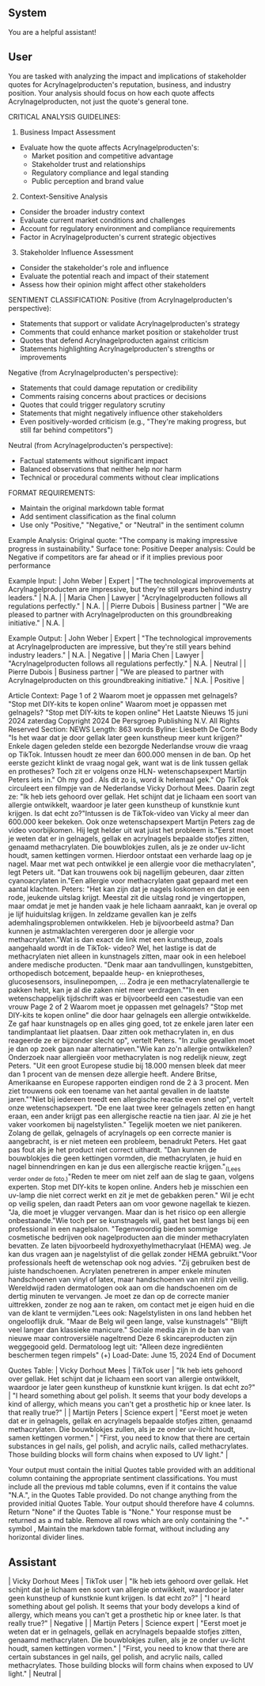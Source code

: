 ## System

You are a helpful assistant!

## User


You are tasked with analyzing the impact and implications of stakeholder quotes for Acrylnagelproducten's reputation, business, and industry position. Your analysis should focus on how each quote affects Acrylnagelproducten, not just the quote's general tone.

CRITICAL ANALYSIS GUIDELINES:
1. Business Impact Assessment
- Evaluate how the quote affects Acrylnagelproducten's:
  * Market position and competitive advantage
  * Stakeholder trust and relationships
  * Regulatory compliance and legal standing
  * Public perception and brand value

2. Context-Sensitive Analysis
- Consider the broader industry context
- Evaluate current market conditions and challenges
- Account for regulatory environment and compliance requirements
- Factor in Acrylnagelproducten's current strategic objectives

3. Stakeholder Influence Assessment
- Consider the stakeholder's role and influence
- Evaluate the potential reach and impact of their statement
- Assess how their opinion might affect other stakeholders

SENTIMENT CLASSIFICATION:
Positive (from Acrylnagelproducten's perspective):
- Statements that support or validate Acrylnagelproducten's strategy
- Comments that could enhance market position or stakeholder trust
- Quotes that defend Acrylnagelproducten against criticism
- Statements highlighting Acrylnagelproducten's strengths or improvements

Negative (from Acrylnagelproducten's perspective):
- Statements that could damage reputation or credibility
- Comments raising concerns about practices or decisions
- Quotes that could trigger regulatory scrutiny
- Statements that might negatively influence other stakeholders
- Even positively-worded criticism (e.g., "They're making progress, but still far behind competitors")

Neutral (from Acrylnagelproducten's perspective):
- Factual statements without significant impact
- Balanced observations that neither help nor harm
- Technical or procedural comments without clear implications

FORMAT REQUIREMENTS:
- Maintain the original markdown table format
- Add sentiment classification as the final column
- Use only "Positive," "Negative," or "Neutral" in the sentiment column

Example Analysis:
Original quote: "The company is making impressive progress in sustainability."
Surface tone: Positive
Deeper analysis: Could be Negative if competitors are far ahead or if it implies previous poor performance

Example Input:
| John Weber | Expert | "The technological improvements at Acrylnagelproducten are impressive, but they're still years behind industry leaders." | N.A. |
| Maria Chen | Lawyer | "Acrylnagelproducten follows all regulations perfectly." | N.A. |
| Pierre Dubois | Business partner | "We are pleased to partner with Acrylnagelproducten on this groundbreaking initiative." | N.A. |

Example Output:
| John Weber | Expert | "The technological improvements at Acrylnagelproducten are impressive, but they're still years behind industry leaders." | N.A. | Negative |
| Maria Chen | Lawyer | "Acrylnagelproducten follows all regulations perfectly." | N.A. | Neutral |
| Pierre Dubois | Business partner | "We are pleased to partner with Acrylnagelproducten on this groundbreaking initiative." | N.A. | Positive |

Article Context:
Page 1 of 2
Waarom moet je oppassen met gelnagels? "Stop met DIY-kits te kopen online"
Waarom moet je oppassen met gelnagels? "Stop met DIY-kits te kopen 
online"
Het Laatste Nieuws
15 juni 2024 zaterdag
Copyright 2024 De Persgroep Publishing N.V. All Rights Reserved
Section: NEWS
Length: 863 words
Byline: Liesbeth De Corte
Body
"Is het waar dat je door gellak later geen kunstheup meer kunt krijgen?" Enkele dagen geleden stelde een bezorgde 
Nederlandse vrouw die vraag op TikTok. Intussen houdt ze meer dan 600.000 mensen in de ban. Op het eerste 
gezicht klinkt de vraag nogal gek, want wat is de link tussen gellak en protheses? Toch zit er volgens onze HLN-
wetenschapsexpert Martijn Peters iets in."
Oh my god
. Als dit zo is, word ik helemaal gek." Op TikTok circuleert een filmpje van de Nederlandse Vicky Dorhout Mees. 
Daarin zegt ze: "Ik heb iets gehoord over gellak. Het schijnt dat je lichaam een soort van allergie ontwikkelt, 
waardoor je later geen kunstheup of kunstknie kunt krijgen. Is dat echt zo?"Intussen is de TikTok-video van Vicky al 
meer dan 600.000 keer bekeken. Ook onze wetenschapsexpert Martijn Peters zag de video voorbijkomen. Hij legt 
helder uit wat juist het probleem is."Eerst moet je weten dat er in gelnagels, gellak en acrylnagels bepaalde stofjes 
zitten, genaamd methacrylaten. Die bouwblokjes zullen, als je ze onder uv-licht houdt, samen kettingen vormen. 
Hierdoor ontstaat een verharde laag op je nagel. Maar met wat pech ontwikkel je een allergie voor die 
methacrylaten", legt Peters uit. "Dat kan trouwens ook bij nagellijm gebeuren, daar zitten cyanoacrylaten in."Een 
allergie voor methacrylaten gaat gepaard met een aantal klachten. Peters: "Het kan zijn dat je nagels loskomen en 
dat je een rode, jeukende uitslag krijgt. Meestal zit die uitslag rond je vingertoppen, maar omdat je met je handen 
vaak je hele lichaam aanraakt, kan je overal op je lijf huiduitslag krijgen. In zeldzame gevallen kan je zelfs 
ademhalingsproblemen ontwikkelen. Heb je bijvoorbeeld astma? Dan kunnen je astmaklachten verergeren door je 
allergie voor methacrylaten."Wat is dan exact de link met een kunstheup, zoals aangehaald wordt in de TikTok-
video? Wel, het lastige is dat de methacrylaten niet alleen in kunstnagels zitten, maar ook in een heleboel andere 
medische producten. "Denk maar aan tandvullingen, kunstgebitten, orthopedisch botcement, bepaalde heup- en 
knieprotheses, glucosesensors, insulinepompen, ... Zodra je een methacrylatenallergie te pakken hebt, kan je al die 
zaken niet meer verdragen.""In een wetenschappelijk tijdschrift was er bijvoorbeeld een casestudie van een vrouw 
Page 2 of 2
Waarom moet je oppassen met gelnagels? "Stop met DIY-kits te kopen online"
die door haar gelnagels een allergie ontwikkelde. Ze gaf haar kunstnagels op en alles ging goed, tot ze enkele 
jaren later een tandimplantaat liet plaatsen. Daar zitten ook methacrylaten in, en dus reageerde ze er bijzonder 
slecht op", vertelt Peters. "In zulke gevallen moet je dan op zoek gaan naar alternatieven."Wie kan zo'n allergie 
ontwikkelen?Onderzoek naar allergieën voor methacrylaten is nog redelijk nieuw, zegt Peters. "Uit een groot 
Europese studie bij 18.000 mensen bleek dat meer dan 1 procent van de mensen deze allergie heeft. Andere 
Britse, Amerikaanse en Europese rapporten eindigen rond de 2 à 3 procent. Men ziet trouwens ook een toename 
van het aantal gevallen in de laatste jaren.""Niet bij iedereen treedt een allergische reactie even snel op", vertelt 
onze wetenschapsexpert. "De ene laat twee keer gelnagels zetten en hangt eraan, een ander krijgt pas een 
allergische reactie na tien jaar. Al zie je het vaker voorkomen bij nagelstylisten." Tegelijk moeten we niet 
panikeren. Zolang de gellak, gelnagels of acrylnagels op een correcte manier is aangebracht, is er niet meteen 
een probleem, benadrukt Peters. Het gaat pas fout als je het product niet correct uithardt. "Dan kunnen de 
bouwblokjes die geen kettingen vormden, die methacrylaten, je huid en nagel binnendringen en kan je dus een 
allergische reactie krijgen."<sub>(Lees verder onder de foto.)</sub>"Reden te meer om niet zelf aan de slag te 
gaan, volgens experten. Stop met DIY-kits te kopen online. Anders heb je misschien een uv-lamp die niet correct 
werkt en zit je met de gebakken peren." Wil je echt op veilig spelen, dan raadt Peters aan om voor gewone 
nagellak te kiezen. "Ja, die moet je vlugger vervangen. Maar dan is het risico op een allergie onbestaande."Wie 
toch per se kunstnagels wil, gaat het best langs bij een professional in een nagelsalon. "Tegenwoordig bieden 
sommige cosmetische bedrijven ook nagelproducten aan die minder methacrylaten bevatten. Ze laten 
bijvoorbeeld hydroxyethylmethacrylaat (HEMA) weg. Je kan dus vragen aan je nagelstylist of die gellak zonder 
HEMA gebruikt."Voor professionals heeft de wetenschap ook nog advies. "Zij gebruiken best de juiste 
handschoenen. Acrylaten penetreren in amper enkele minuten handschoenen van vinyl of latex, maar 
handschoenen van nitril zijn veilig. Wereldwijd raden dermatologen ook aan om die handschoenen om de dertig 
minuten te vervangen. Je moet ze dan op de correcte manier uittrekken, zonder ze nog aan te raken, om contact 
met je eigen huid en die van de klant te vermijden."Lees ook:
Nagelstylisten in ons land hebben het ongelooflijk druk. "Maar de Belg wil geen lange, valse kunstnagels"
"Blijft veel langer dan klassieke manicure." Sociale media zijn in de ban van nieuwe maar controversiële 
nageltrend
Deze 6 skincareproducten zijn weggegooid geld. Dermatoloog legt uit: "Alleen deze ingrediënten beschermen 
tegen rimpels"
(+)
Load-Date: June 15, 2024
End of Document

Quotes Table:
| Vicky Dorhout Mees | TikTok user | "Ik heb iets gehoord over gellak. Het schijnt dat je lichaam een soort van allergie ontwikkelt, waardoor je later geen kunstheup of kunstknie kunt krijgen. Is dat echt zo?" | "I heard something about gel polish. It seems that your body develops a kind of allergy, which means you can't get a prosthetic hip or knee later. Is that really true?" |
| Martijn Peters | Science expert | "Eerst moet je weten dat er in gelnagels, gellak en acrylnagels bepaalde stofjes zitten, genaamd methacrylaten. Die bouwblokjes zullen, als je ze onder uv-licht houdt, samen kettingen vormen." | "First, you need to know that there are certain substances in gel nails, gel polish, and acrylic nails, called methacrylates. Those building blocks will form chains when exposed to UV light." |

Your output must contain the initial Quotes table provided with an additional column containing the appropriate sentiment classifications. You must include all the previous md table columns, even if it contains the value "N.A.", in the Quotes Table provided. Do not change anything from the provided initial Quotes Table. Your output should therefore have 4 columns. Return "None" if the Quotes Table is "None." Your response must be returned as a md table. Remove all rows which are only containing the "-" symbol , Maintain the markdown table format, without including any horizontal divider lines.
        

## Assistant

| Vicky Dorhout Mees | TikTok user | "Ik heb iets gehoord over gellak. Het schijnt dat je lichaam een soort van allergie ontwikkelt, waardoor je later geen kunstheup of kunstknie kunt krijgen. Is dat echt zo?" | "I heard something about gel polish. It seems that your body develops a kind of allergy, which means you can't get a prosthetic hip or knee later. Is that really true?" | Negative |
| Martijn Peters | Science expert | "Eerst moet je weten dat er in gelnagels, gellak en acrylnagels bepaalde stofjes zitten, genaamd methacrylaten. Die bouwblokjes zullen, als je ze onder uv-licht houdt, samen kettingen vormen." | "First, you need to know that there are certain substances in gel nails, gel polish, and acrylic nails, called methacrylates. Those building blocks will form chains when exposed to UV light." | Neutral |

